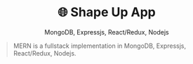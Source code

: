 <h1 align="center">
🌐 Shape Up App
</h1>
<p align="center">
MongoDB, Expressjs, React/Redux, Nodejs
</p>

> MERN is a fullstack implementation in MongoDB, Expressjs, React/Redux, Nodejs.